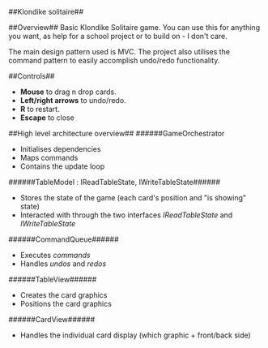 ##Klondike solitaire##

  
##Overview##
Basic Klondike Solitaire game. You can use this for anything you want, as help for a school project or to build on - I don't care.
  

The main design pattern used is MVC. The project also utilises the command pattern to easily accomplish undo/redo functionality.


##Controls##
-  **Mouse** to drag n drop cards.  
-  **Left/right arrows** to undo/redo.  
-  **R** to restart.  
-  **Escape** to close


##High level architecture overview##
######GameOrchestrator   
- Initialises dependencies  
- Maps commands  
- Contains the update loop  

######TableModel : IReadTableState, IWriteTableState######
- Stores the state of the game (each card's position and "is showing" state)
- Interacted with through the two interfaces *IReadTableState* and *IWriteTableState*

######CommandQueue######
- Executes *commands*
- Handles *undos* and *redos*

######TableView######
- Creates the card graphics
- Positions the card graphics

######CardView######
- Handles the individual card display (which graphic + front/back side)
